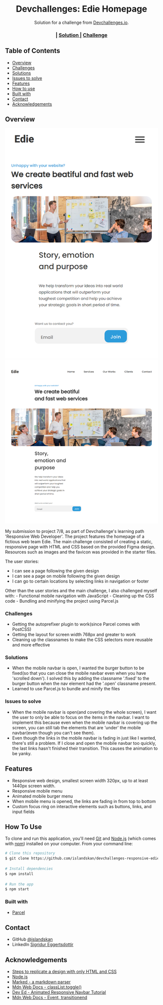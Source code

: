 <!-- Please update value in the {}  -->

<h1 align="center">Devchallenges: Edie Homepage</h1>

<div align="center">
   Solution for a challenge from  <a href="http://devchallenges.io" target="_blank">Devchallenges.io</a>.
</div>

<div align="center">
  <h3>
    <!-- <a href="https://{your-demo-link.your-domain}">
      Demo
    </a> -->
    <span> | </span>
    <a href="https://github.com/islandskan/devchallenges-responsive-edie-homepage">
      Solution
    </a>
    <span> | </span>
    <a href="https://devchallenges.io/challenges/xobQBuf8zWWmiYMIAZe0">
      Challenge
    </a>
  </h3>
</div>

<!-- TABLE OF CONTENTS -->

## Table of Contents

-   [Overview](#overview)
-   [Challenges](#challenges)
-   [Solutions](#solutions)
-   [Issues to solve](#issues-to-solve)
-   [Features](#features)
-   [How to use](#how-to-use)
-   [Built with](#built-with)
-   [Contact](#contact)
-   [Acknowledgements](#acknowledgements)

<!-- OVERVIEW -->

## Overview

![screenshot](mobile-preview.png)
![screenshot](desktop-preview.png)

My submission to project 7/8, as part of Devchallenge's learning path 'Responsive Web Developer'. The project features the homepage of a fictious web team Edie. The main challenge consisted of creating a static, responsive page with HTML and CSS based on the provided Figma design. Resources such as images and the favicon was provided in the starter files.

The user stories:

-   I can see a page following the given design
-   I can see a page on mobile following the given design
-   I can go to certain locations by selecting links in navigation or footer

Other than the user stories and the main challenge, I also challenged myself with: - Functional mobile navigation with JavaScript - Cleaning up the CSS code - Bundling and minifying the project using Parcel.js

### Challenges

-   Getting the autoprefixer plugin to work(since Parcel comes with PostCSS)
-   Getting the layout for screen width 768px and greater to work
-   Cleaning up the classnames to make the CSS selectors more reusable and more effective

### Solutions

-   When the mobile navbar is open, I wanted the burger button to be fixed(so that you can close the mobile navbar even when you have 'scrolled down'). I solved this by adding the classname '.fixed' to the burger button when the nav element had the '.open' classname present.
-   Learned to use Parcel.js to bundle and minify the files

### Issues to solve

-   When the mobile navbar is open(and covering the whole screen), I want the user to only be able to focus on the items in the navbar. I want to implement this because even when the mobile navbar is covering up the screen, you can still tab the elements that are 'under' the mobile navbar(even though you can't see them).
-   Even though the links in the mobile navbar is fading in just like I wanted, there's still a problem. If I close and open the mobile navbar too quickly, the last links hasn't finished their transition. This causes the animation to be yanky.

## Features

-   Responsive web design, smallest screen width 320px, up to at least 1440px screen width.
-   Responsive mobile menu
-   Animated mobile burger menu
-   When mobile menu is opened, the links are fading in from top to bottom
-   Custom focus ring on interactive elements such as buttons, links, and input fields

## How To Use

<!-- Example: -->

To clone and run this application, you'll need [Git](https://git-scm.com) and [Node.js](https://nodejs.org/en/download/) (which comes with [npm](http://npmjs.com)) installed on your computer. From your command line:

```bash
# Clone this repository
$ git clone https://github.com/islandskan/devchallenges-responsive-edie-homepage

# Install dependencies
$ npm install

# Run the app
$ npm start
```

### Built with

-   [Parcel](https://parceljs.org/)

## Contact

-   GitHub [@islandskan](https://github.com/islandskan)
-   LinkedIn [Sigridur Eggertsdottir](https://www.linkedin.com/in/sigridureggertsdottir/)

## Acknowledgements

-   [Steps to replicate a design with only HTML and CSS](https://devchallenges-blogs.web.app/how-to-replicate-design/)
-   [Node.js](https://nodejs.org/)
-   [Marked - a markdown parser](https://github.com/chjj/marked)
-   [Mdn Web Docs - classList.toggle()](https://developer.mozilla.org/en-US/docs/Web/API/Element/classList)
-   [Dev Ed - Animated Responsive Navbar Tutorial](https://www.youtube.com/watch?v=H4MkGzoACpQ)
-   [Mdn Web Docs - Event, transitionend](https://developer.mozilla.org/en-US/docs/Web/API/Element/transitionend_event)
